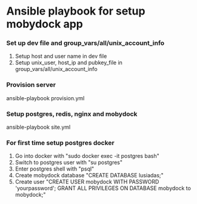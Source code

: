 # Ansible playbook for setup mobydock app

### Set up dev file and group_vars/all/unix_account_info
1. Setup host and user name in dev file
1. Setup unix_user, host_ip and pubkey_file in group_vars/all/unix_account_info

### Provision server
ansible-playbook provision.yml

### Setup postgres, redis, nginx and mobydock
ansible-playbook site.yml

### For first time setup postgres docker
1. Go into docker with "sudo docker exec -it postgres bash"
1. Switch to postgres user with "su postgres"
1. Enter postgres shell with "psql"
1. Create mobydock database "CREATE DATABASE lusiadas;"
1. Create user "CREATE USER mobydock WITH PASSWORD 'yourpassword'; GRANT ALL PRIVILEGES ON DATABASE mobydock to mobydock;"
